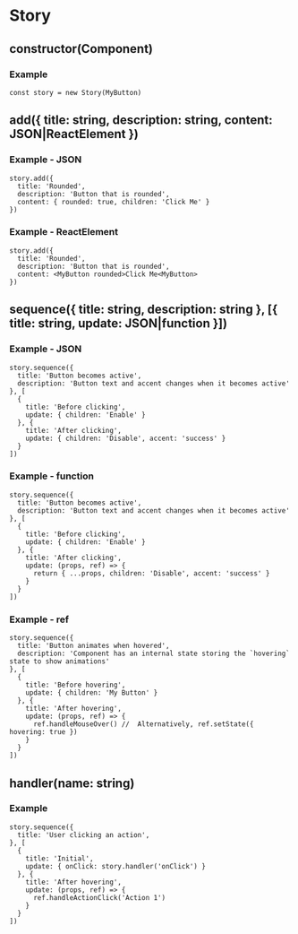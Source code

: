 # Story

## constructor(Component)

### Example
```
const story = new Story(MyButton)
```

## add({ title: string, description: string, content: JSON|ReactElement })

### Example - JSON
```
story.add({
  title: 'Rounded',
  description: 'Button that is rounded',
  content: { rounded: true, children: 'Click Me' }
})
```

### Example - ReactElement
```
story.add({
  title: 'Rounded',
  description: 'Button that is rounded',
  content: <MyButton rounded>Click Me<MyButton>
})
```

## sequence({ title: string, description: string }, [{ title: string, update: JSON|function }])

### Example - JSON
```
story.sequence({
  title: 'Button becomes active',
  description: 'Button text and accent changes when it becomes active'  
}, [
  {
    title: 'Before clicking',
    update: { children: 'Enable' }
  }, {
    title: 'After clicking',
    update: { children: 'Disable', accent: 'success' }
  }
])
```

### Example - function
```
story.sequence({
  title: 'Button becomes active',
  description: 'Button text and accent changes when it becomes active'  
}, [
  {
    title: 'Before clicking',
    update: { children: 'Enable' }
  }, {
    title: 'After clicking',
    update: (props, ref) => {
      return { ...props, children: 'Disable', accent: 'success' }
    }
  }
])
```

### Example - ref
```
story.sequence({
  title: 'Button animates when hovered',
  description: 'Component has an internal state storing the `hovering` state to show animations'
}, [
  {
    title: 'Before hovering',
    update: { children: 'My Button' }
  }, {
    title: 'After hovering',
    update: (props, ref) => {
      ref.handleMouseOver() //  Alternatively, ref.setState({ hovering: true })
    }
  }
])
```

## handler(name: string)

### Example
```
story.sequence({
  title: 'User clicking an action',
}, [
  {
    title: 'Initial',
    update: { onClick: story.handler('onClick') }
  }, {
    title: 'After hovering',
    update: (props, ref) => {
      ref.handleActionClick('Action 1')
    }
  }
])
```
